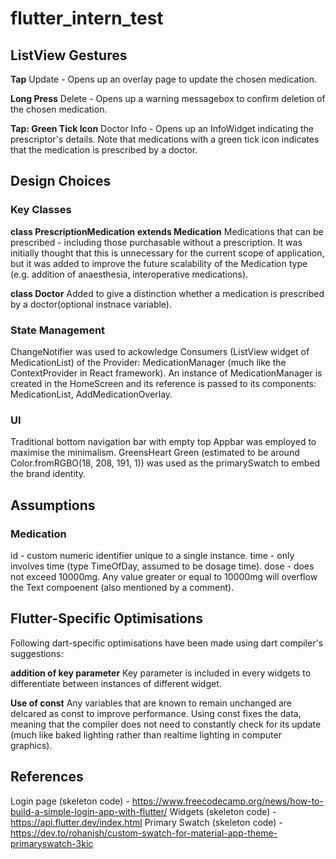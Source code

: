 # flutter_intern_test

## ListView Gestures

**Tap**
Update - Opens up an overlay page to update the chosen medication.

**Long Press**
Delete - Opens up a warning messagebox to confirm deletion of the chosen medication.

**Tap: Green Tick Icon**
Doctor Info - Opens up an InfoWidget indicating the prescriptor's details.
Note that medications with a green tick icon indicates that the medication is prescribed by a doctor.

## Design Choices

### Key Classes

**class PrescriptionMedication extends Medication**
Medications that can be prescribed - including those purchasable without a prescription.
It was initially thought that this is unnecessary for the current scope of application, but it was added to improve the future scalability of the Medication type (e.g. addition of anaesthesia, interoperative medications).

**class Doctor**
Added to give a distinction whether a medication is prescribed by a doctor(optional instnace variable).

### State Management

ChangeNotifier was used to ackowledge Consumers (ListView widget of MedicationList) of the Provider: MedicationManager (much like the ContextProvider in React framework).
An instance of MedicationManager is created in the HomeScreen and its reference is passed to its components: MedicationList, AddMedicationOverlay.

### UI

Traditional bottom navigation bar with empty top Appbar was employed to maximise the minimalism.
GreensHeart Green (estimated to be around Color.fromRGBO(18, 208, 191, 1)) was used as the primarySwatch to embed the brand identity.

## Assumptions

### Medication

id - custom numeric identifier unique to a single instance.
time - only involves time (type TimeOfDay, assumed to be dosage time).
dose - does not exceed 10000mg. Any value greater or equal to 10000mg will overflow the Text compoenent (also mentioned by a comment).

## Flutter-Specific Optimisations

Following dart-specific optimisations have been made using dart compiler's suggestions:

**addition of key parameter**
Key parameter is included in every widgets to differentiate between instances of different widget.

**Use of const**
Any variables that are known to remain unchanged are delcared as const to improve performance.
Using const fixes the data, meaning that the compiler does not need to constantly check for its update (much like baked lighting rather than realtime lighting in computer graphics).

## References

Login page (skeleton code) - https://www.freecodecamp.org/news/how-to-build-a-simple-login-app-with-flutter/
Widgets (skeleton code) - https://api.flutter.dev/index.html
Primary Swatch (skeleton code) - https://dev.to/rohanjsh/custom-swatch-for-material-app-theme-primaryswatch-3kic
